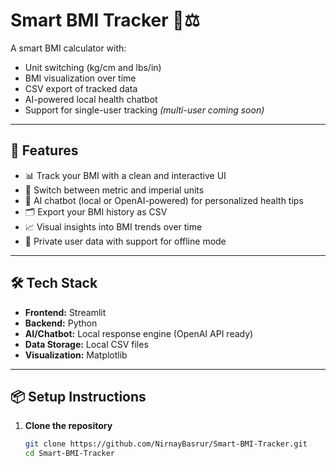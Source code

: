 # Smart BMI Tracker 🧠⚖️

A smart BMI calculator with:
- Unit switching (kg/cm and lbs/in)
- BMI visualization over time
- CSV export of tracked data
- AI-powered local health chatbot
- Support for single-user tracking *(multi-user coming soon)*

---

## 🚀 Features

- 📊 Track your BMI with a clean and interactive UI
- 🔄 Switch between metric and imperial units
- 🧠 AI chatbot (local or OpenAI-powered) for personalized health tips
- 🗂 Export your BMI history as CSV
- 📈 Visual insights into BMI trends over time
- 🔐 Private user data with support for offline mode

---

## 🛠️ Tech Stack

- **Frontend:** Streamlit
- **Backend:** Python
- **AI/Chatbot:** Local response engine (OpenAI API ready)
- **Data Storage:** Local CSV files
- **Visualization:** Matplotlib

---

## 📦 Setup Instructions

1. **Clone the repository**
   ```bash
   git clone https://github.com/NirnayBasrur/Smart-BMI-Tracker.git
   cd Smart-BMI-Tracker
